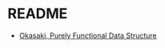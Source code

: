 # README
- [Okasaki, Purely Functional Data Structure](https://www.cambridge.org/core/books/purely-functional-data-structures/0409255DA1B48FA731859AC72E34D494)
